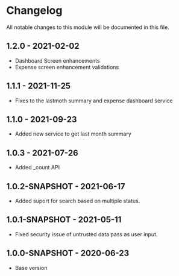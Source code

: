 # Changelog

All notable changes to this module will be documented in this file.

## 1.2.0 - 2021-02-02

- Dashboard Screen enhancements
- Expense screen enhancement validations

## 1.1.1 - 2021-11-25

- Fixes to the lastmoth summary and expense dashboard service

## 1.1.0 - 2021-09-23

- Added new service to get last month summary

## 1.0.3 - 2021-07-26

- Added _count API

## 1.0.2-SNAPSHOT - 2021-06-17

- Added suport for search based on multiple status.

## 1.0.1-SNAPSHOT - 2021-05-11

- Fixed security issue of untrusted data pass as user input.

## 1.0.0-SNAPSHOT - 2020-06-23

- Base version
